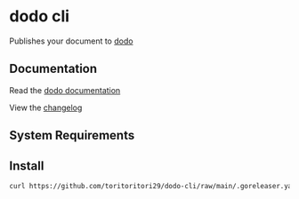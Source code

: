 # dodo cli

Publishes your document to [dodo](https://www.dodo-doc.com)

## Documentation

Read the [dodo documentation]()

View the [changelog]()

## System Requirements


## Install

```bash
curl https://github.com/toritoritori29/dodo-cli/raw/main/.goreleaser.yaml | sh - 
```


